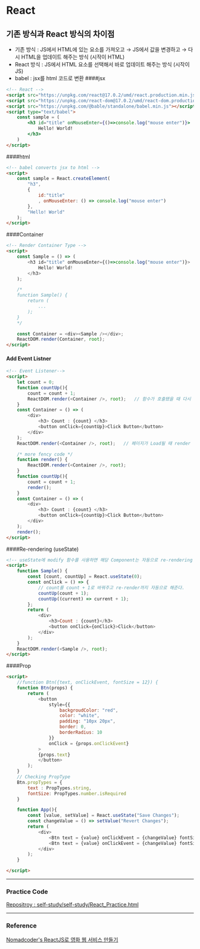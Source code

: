 React
===
## 기존 방식과 React 방식의 차이점
- 기존 방식 : JS에서 HTML에 있는 요소를 가져오고 → JS에서 값을 변경하고 → 다시 HTML을 업데이트 해주는 방식 (시작이 HTML)
- React 방식 : JS에서 HTML 요소를 선택해서 바로 업데이트 해주는 방식 (시작이 JS)
- babel : jsx를 html 코드로 변환
####jsx
```html
<!-- React -->
<script src="https://unpkg.com/react@17.0.2/umd/react.production.min.js"></script>
<script src="https://unpkg.com/react-dom@17.0.2/umd/react-dom.production.min.js"></script>
<script src="https://unpkg.com/@bable/standalone/babel.min.js"></script>
<script type="text/babel">
    const sample = (
        <h3 id="title" onMouseEnter={()=>console.log("mouse enter")}>
            Hello! World!
        </h3>
    )
</script>
```
####html
```html
<!-- babel converts jsx to html -->
<script>
    const sample = React.createElement(
        "h3",
        {
            id:"title"
            , onMouseEnter: () => console.log("mouse enter")
        },
        "Hello! World"
    );
</script>
```
####Container
```html
<!-- Render Container Type -->
<script>
    const Sample = () => (
        <h3 id="title" onMouseEnter={()=>console.log("mouse enter")}>
            Hello! World!
        </h3>
    );

    /*
    function Sample() {
        return (
            ...
        );
    }
    */

    const Container = <div><Sample /></div>;
    ReactDOM.render(Container, root);
</script>
```
#### Add Event Listner
```html
<!-- Event Listener-->
<script>
    let count = 0;
    function countUp(){
        count = count + 1;
        ReactDOM.render(<Container />, root);   // 함수가 호출됐을 때 다시 render
    }
    const Container = () => (
        <div>
            <h3> Count : {count} </h3>
            <button onClick={countUp}>Click Button</button>
        </div>
    );
    ReactDOM.render(<Container />, root);   // 페이지가 Load될 때 render

    /* more fency code */
    function render() {
        ReactDOM.render(<Container />, root);
    }
    function countUp(){
        count = count + 1;
        render();
    }
    const Container = () => (
        <div>
            <h3> Count : {count} </h3>
            <button onClick={countUp}>Click Button</button>
        </div>
    );
    render();
</script>
```
####Re-rendering (useState)
```html
<!-- useState에 modify 함수를 사용하면 해당 Component는 자동으로 re-rendering 된다. -->
<script>
    function Sample() {
        const [count, countUp] = React.useState(0);
        const onClick = () => {
            // count를 count + 1로 바꿔주고 re-render까지 자동으로 해준다.
            countUp(count + 1);  
            countUp((current) => current + 1);
        };
        return (
            <div>
                <h3>Count : {count}</h3>
                <button onClick={onClick}>Click</button>
            </div>
        );
    }
    ReactDOM.render(<Sample />, root); 
</script>
```
####Prop
``` html
<script>
    //function Btn({text, onClickEvent, fontSize = 12}) {
    function Btn(props) {
        return (
            <button
                style={{
                    backgroudColor: "red",
                    color: "white",
                    padding: "10px 20px",
                    border: 0,
                    borderRadius: 10
                }}
                onClick = {props.onClickEvent}
            >
            {props.text}
            </button>
        );
    }
    // Checking PropType
    Btn.propTypes = {
        text : PropTypes.string,
        fontSize: PropTypes.number.isRequired
    }

    function App(){
        const [value, setValue] = React.useState("Save Changes");
        const changeValue = () => setValue("Revert Changes");
        return (
            <div>
                <Btn text = {value} onClickEvent = {changeValue} fontSize = {10}/>
                <Btn text = {value} onClickEvent = {changeValue} fontSize = {12} />
            </div>
        );
    }

</script>
```

---
### Practice Code
[Repositroy : self-study/self-study/React_Practice.html](https://github.com/justdoanything/self-study/blob/main/self-study/React_Practice.html)


---
### Reference
[Nomadcoder's ReactJS로 영화 웹 서비스 만들기](https://nomadcoders.co/react-for-beginners/lobby)